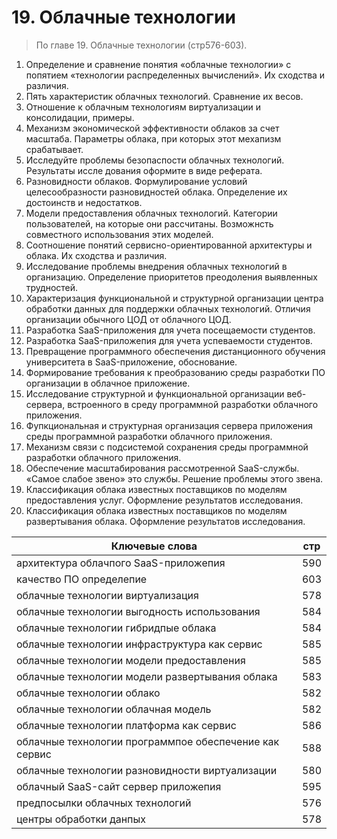# 19. Облачные технологии
> По главе 19. Облачные технологии (стр576-603).

1. Определение и сравнение понятия «облачные технологии» с попятием «технологии распределенных вычислений». Их сходства и различия.
2. Пять характеристик облачных технологий. Сравнение их весов.
3. Отношение к облачным технологиям виртуализации и консолидации, примеры.
4. Механизм экономической эффективности облаков за счет масштаба. Параметры облака, при которых этот мехапизм срабатывает. 
5. Исследуйте проблемы безопаспости облачных технологий. Результаты иссле дования оформите в виде реферата.
6. Разновидности облаков. Формулирование условий целесообразности разновидностей облака. Определение их достоинств и недостатков.
7. Модели предоставления облачных технологий. Категории пользователей, на которые они рассчитаны. Возможнсть совместного использования этих моделей.
8. Соотношение понятий сервисно-ориентированной архитектуры и облака. Их сходства и различия.
9. Исследование проблемы внедрения облачных технологий в организацию. Определение приоритетов преодоления выявленных трудностей.
10. Характеризация функциональной и структурной организации центра обработки данных для поддержки облачных технологий. Отличия организации обычного ЦОД от облачного ЦОД.
11. Разработка SaaS-приложения для учета посещаемости студентов.
12. Разработка SaaS-приложепия для учета успеваемости студентов.
13. Превращение программного обеспечения дистанционного обучения университета в SaaS-приложение, обоснование.
14. Формирование требования к преобразованию среды разработки ПО организации в облачное приложение.
15. Исследование структурной и функциональной организации веб-сервера, встроенного в среду программной разработки облачного приложения.
16. Фупкциональная и структурная организация сервера приложения среды программной разработки облачного приложения.
17. Механизм связи с подсистемой сохранения среды программной разработки облачного приложения.
18. Обеспечение масштабирования рассмотренной SaaS-службы. «Самое слабое звено» это службы. Решение проблемы этого звена.
19. Классификация облака известных поставщиков по моделям предоставления услуг. Оформление результатов исследования.
20. Классификация облака известных поставщиков по моделям развертывания облака. Оформление результатов исследования.

Ключевые слова  |   стр
-----|-----
архитектура облачпого SaaS-приложепия	|			590
качество ПО	определепие |			603
облачные технологии	виртуализация |			578
облачные технологии	выгодность использования |		584
облачные технологии	гибридпые облака |			584
облачные технологии	инфраструктура как сервис |		585
облачные технологии	модели предоставления |				585
облачные технологии	модели развертывания облака |			583
облачные технологии	облако |							582
облачные технологии	облачная модель |						582
облачные технологии	платформа как сервис |					586
облачные технологии	программпое обеспечение как сервис |		588
облачные технологии	разновидности виртуализации | 			580
облачный SaaS-сайт	сервер приложепия | 					595
предпосылки облачных технологий | 						576
центры обработки данпых | 								578


